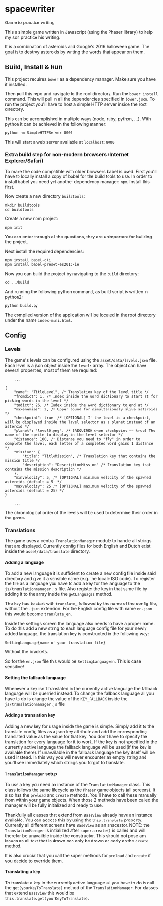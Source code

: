 # spacewriter
Game to practice writing

This a simple game written in Javascript (using the Phaser library) to help my son practice his writing.

It is a combination of asteroids and Google's 2016 halloween game. The goal is to destroy asteroids by writing the words that appear on them.


## Build, Install & Run

This project requires `bower` as a dependency manager. Make sure you have it installed.

Then pull this repo and navigate to the root directory. Run the `bower install` command. This will pull in all the dependencies specified in `bower.json`. To run the project you'll have to host a simple HTTP server inside the root directory.

This can be accomplished in multiple ways (node, ruby, python, ...). With python it can be achieved in the following manner:

	python -m SimpleHTTPServer 8000

This will start a web server available at `localhost:8000`

### Extra build step for non-modern browsers (Internet Explorer/Safari)

To make the code compatible with older browsers babel is used. First you'll have to locally install a copy of babel for the build tools to use. In order to install babel you need yet another dependency manager: `npm`. Install this first.

Now create a new directory `buildtools`:

	mkdir buildtools
	cd buildtools

Create a new npm project:

	npm init

You can enter through all the questions, they are unimportant for building the project.

Next install the required dependencies:

	npm install babel-cli
	npm install babel-preset-es2015-ie

Now you can build the project by navigating to the `build` directory:

	cd ../build

And running the following python command, as build script is written in python2:

	python build.py

The compiled version of the application will be located in the root directory under the name `index-mini.html`.


## Config

### Levels

The game's levels can be configured using the `asset/data/levels.json` file. Each level is a json object inside
the `levels` array. The object can have several properties, most of them are required:

```
	...

{
	"name": "TitleLevel", /* Translation key of the level title */
	"fromdict": 1, /* Index inside the word dictionary to start at for picking words in the level */
	"todict": 26, /* Index inside the word dictionary to end at */
	"maxenemies": 3, /* Upper bound for simultaniously alive asteroids */
	"checkpoint": true, /* [OPTIONAL] If the level is a checkpoint, will be displayed inside the level selector as a planet instead of an asteroid */
	"planet": "level0.png", /* [REQUIRED when checkpoint == true] The name of the sprite to display in the level selector */
	"distance": 100, /* Distance you need to "fly" in order to complete the level, each letter of a completed word gains 1 distance */
	"mission": {
		"title": "TitleMission", /* Translation key that contains the mission title */
		"description": "DescriptionMission" /* Translation key that contains the mission description */
	},
	"minvelocity": 5, /* [OPTIONAL] minimum velocity of the spawned asteroids (default = 5) */
	"maxvelocity": 25 /* [OPTIONAL] maximum velocity of the spawned asteroids (default = 25) */
}

	...
```

The chronological order of the levels will be used to determine their order in the game.


### Translations

The game uses a central `TranslationManager` module to handle all strings that are displayed. Currently
config files for both English and Dutch exist inside the `asset/data/translate` directory. 

#### Adding a language

To add a new language it is sufficient to create a new config file inside said directory and give it a sensible
name (e.g. the locale ISO code). To register the file as a language you have to add a key for the language
to the `js/translationmanager.js` file. Also register the key in that same file by adding it to the array
inside the `getLanguages` method.

The key has to start with `translate_` followed by the name of the config file, without the `.json` extension.
For the English config file with name `en.json` this would become `translate_en`.

Inside the settings screen the language also needs to have a proper name. To do this add a new string to
each language config file for your newly added language, the translation key is constructed in the following
way:

	SettingLanguage{name of your translation file}

Without the brackets.

So for the `en.json` file this would be `SettingLanguageen`. This is case sensitive!

#### Setting the fallback language

Whenever a key isn't translated in the currently active language the fallback language will be querried instead.
To change the fallback language all you have to do is change the value of the `KEY_FALLBACK` inside the
`js/translationmanager.js` file

#### Adding a translation key

Adding a new key for usage inside the game is simple. Simply add it to the translate config files as a json
key attribute and add the corresponding translated value as the value for that key. You don't have to
specify the translation for every language for it to work. If the key is not specified in the currently
active language the fallback language will be used (if the key is available there). If unavailable in the
fallback language the key itself will be used instead. In this way you will never encounter an empty string
and you'll see immediately which strings you forgot to translate.

#### `TranslationManager` setup

To use a key you need an instance of the `TranslationManager` class. This class follows the same lifecycle
as the `Phaser` game objects (all screens). It also has the `preload` and `create` methods. You'll have to
call these manually from within your game objects. When those 2 methods have been called the manager will be
fully initialized and ready to use.

Thankfully all classes that extend from `BaseView` already have an instance available. You can access this 
by using the `this.translate` property. Currently all different screens have `BaseView` as an anscestor. 
NOTE: the `TranslationManager` is initialized after `super.create()` is called and will therefor be 
unavailble inside the constructor. This should not pose any issues as all text that is drawn can only 
be drawn as early as the `create` method.

It is also crucial that you call the super methods for `preload` and `create` if you decide to override them.

#### Translating a key

To translate a key in the currently active language all you have to do is call the `get(yourKeyToTranslate)`
method of the `TranslationManager`. For classes that extend `BaseView` this would be `this.translate.get(yourKeyToTranslate)`.